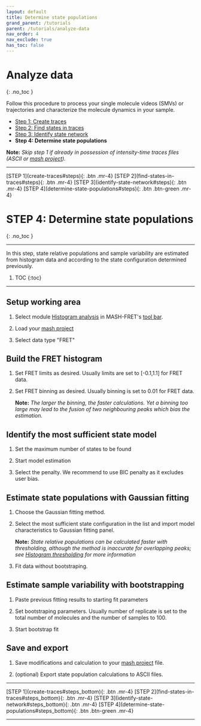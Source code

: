 ```yaml
---
layout: default
title: Determine state populations
grand_parent: /tutorials
parent: /tutorials/analyze-data
nav_order: 4
nav_exclude: true
has_toc: false
---
```



# Analyze data
{: .no_toc }

Follow this procedure to process your single molecule videos (SMVs) or trajectories and characterize the molecule dynamics in your sample.

* [Step 1: Create traces](create-traces)
* [Step 2: Find states in traces](find-states-in-traces)
* [Step 3: Identify state network](identify-state-network)
* **Step 4: Determine state populations**

**Note:** *Skip step 1 if already in possession of intensity-time traces files (ASCII or 
[mash project](../../output-files/mash-mash-project)).*

<span id="steps"></span>

---

<span class="fs-3">
[STEP 1](create-traces#steps){: .btn .mr-4} 
[STEP 2](find-states-in-traces#steps){: .btn .mr-4} 
[STEP 3](identify-state-network#steps){: .btn .mr-4} 
[STEP 4](determine-state-populations#steps){: .btn .btn-green .mr-4}
</span>

# STEP 4: Determine state populations
{: .no_toc }

---

In this step, state relative populations and sample variability are estimated from histogram data and according to the state configuration determined previously.

1. TOC
{:toc}

---

## Setup working area

1. Select module 
[Histogram analysis](../../histogram-analysis) in MASH-FRET's 
[tool bar](../../Getting_started#interface).

1. Load your 
[mash project](../../output-files/mash-mash-project)

1. Select data type "FRET"


## Build the FRET histogram

1. Set FRET limits as desired.
Usually limits are set to [-0.1,1.1] for FRET data.

1. Set FRET binning as desired.
Usually binning is set to 0.01 for FRET data.  
     
   **Note:** *The larger the binning, the faster calculations. Yet a binning too large may lead to the fusion of two neighbouring peaks which bias the estimation.*


## Identify the most sufficient state model

1. Set the maximum number of states to be found

1. Start model estimation

1. Select the penalty. We recommend to use BIC penalty as it excludes user bias.


## Estimate state populations with Gaussian fitting

1. Choose the Gaussian fitting method.

1. Select the most sufficient state configuration in the list and import model characteristics to Gaussian fitting panel.  
     
   **Note:** *State relative populations can be calculated faster with thresholding, although the method is inaccurate for overlapping peaks; see 
   [Histogram thresholding](../../histogram-analysis/functionalities/histogram-thresholding) for more information*

1. Fit data without bootstraping.


## Estimate sample variability with bootstrapping

1. Paste previous fitting results to starting fit parameters

1. Set bootstraping parameters.
Usually number of replicate is set to the total number of molecules and the number of samples to 100.

1. Start bootstrap fit


## Save and export

1. Save modifications and calculation to your 
[mash project](../../output-files/mash-mash-project.html) file.

1. (optional) Export state population calculations to ASCII files.

---

<span class="fs-3">
[STEP 1](create-traces#steps_bottom){: .btn .mr-4} 
[STEP 2](find-states-in-traces#steps_bottom){: .btn .mr-4} 
[STEP 3](identify-state-network#steps_bottom){: .btn .mr-4} 
[STEP 4](determine-state-populations#steps_bottom){: .btn .btn-green .mr-4}
</span>

---

<span id="steps_bottom"></span>